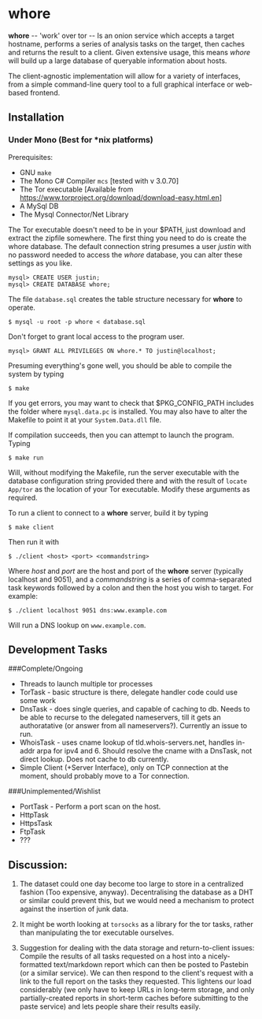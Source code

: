 whore
=====

**whore** -- 'work' over tor -- Is an onion service which accepts a target hostname, performs a series of analysis tasks on the target, then caches and returns the result to a client. Given extensive usage, this means *whore* will build up a large database of queryable information about hosts.

The client-agnostic implementation will allow for a variety of interfaces, from a simple command-line query tool to a full graphical interface or web-based frontend. 

Installation
------------

### Under Mono (Best for \*nix platforms)

Prerequisites:

+ GNU `make`
+ The Mono C# Compiler `mcs` [tested with v 3.0.70]
+ The Tor executable [Available from <https://www.torproject.org/download/download-easy.html.en>]
+ A MySql DB
+ The Mysql Connector/Net Library


The Tor executable doesn't need to be in your $PATH, just download and extract the zipfile somewhere. The first thing you need to do is create the whore database. The default connection string presumes a user *justin* with no password needed to access the *whore* database, you can alter these settings as you like.

    mysql> CREATE USER justin;
    mysql> CREATE DATABASE whore;

The file `database.sql` creates the table structure necessary for **whore** to operate. 

    $ mysql -u root -p whore < database.sql

Don't forget to grant local access to the program user.

    mysql> GRANT ALL PRIVILEGES ON whore.* TO justin@localhost; 

Presuming everything's gone well, you should be able to compile the system by typing

    $ make

If you get errors, you may want to check that $PKG\_CONFIG\_PATH includes the folder where `mysql.data.pc` is installed. You may also have to alter the Makefile to point it at your `System.Data.dll` file. 

If compilation succeeds, then you can attempt to launch the program. Typing

    $ make run

Will, without modifying the Makefile, run the server executable with the database configuration string provided there and with the result of `locate App/tor` as the location of your Tor executable. Modify these arguments as required. 

To run a client to connect to a **whore** server, build it by typing

    $ make client

Then run it with

    $ ./client <host> <port> <commandstring>

Where *host* and *port* are the host and port of the **whore** server (typically localhost and 9051), and a *commandstring* is a series of comma-separated task keywords followed by a colon and then the host you wish to target. For example:

    $ ./client localhost 9051 dns:www.example.com

Will run a DNS lookup on `www.example.com`. 


Development Tasks
-----------------------

###Complete/Ongoing
+ Threads to launch multiple tor processes
+ TorTask - basic structure is there, delegate handler code could use some work
+ DnsTask - does single queries, and capable of caching to db. Needs to be able to recurse to the delegated nameservers, till it gets an authoratative (or answer from all nameservers?). Currently an issue to run.  
+ WhoisTask - uses cname lookup of tld.whois-servers.net, handles in-addr arpa for ipv4 and 6. Should resolve the cname with a DnsTask, not direct lookup. Does not cache to db currently.
+ Simple Client (+Server Interface), only on TCP connection at the moment, should probably move to a Tor connection. 

###Unimplemented/Wishlist
+ PortTask - Perform a port scan on the host. 
+ HttpTask 
+ HttpsTask
+ FtpTask
+ ???
	
	
Discussion:
------------------------
1. The dataset could one day become too large to store in a centralized fashion (Too expensive, anyway). Decentralising the database as a DHT or similar could prevent this, but we would need a mechanism to protect against the insertion of junk data.
 
2. It might be worth looking at `torsocks` as a library for the tor tasks, rather than manipulating the tor executable ourselves.	

3. Suggestion for dealing with the data storage and return-to-client issues: Compile the results of all tasks requested on a host into a nicely-formatted text/markdown report which can then be posted to Pastebin (or a similar service). We can then respond to the client's request with a link to the full report on the tasks they requested. This lightens our load considerably (we only have to keep URLs in long-term storage, and only partially-created reports in short-term caches before submitting to the paste service) and lets people share their results easily.
